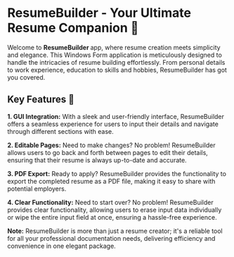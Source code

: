 # ResumeBuilder - Your Ultimate Resume Companion 🌟

Welcome to <b>ResumeBuilder </b> app, where resume creation meets simplicity and elegance. This Windows Form application is meticulously designed to handle the intricacies of resume building effortlessly. From personal details to work experience, education to skills and hobbies, ResumeBuilder has got you covered.

<h2>Key Features 🚀</h2>

<strong>1. GUI Integration:</strong> With a sleek and user-friendly interface, ResumeBuilder offers a seamless experience for users to input their details and navigate through different sections with ease.

<strong>2. Editable Pages:</strong> Need to make changes? No problem! ResumeBuilder allows users to go back and forth between pages to edit their details, ensuring that their resume is always up-to-date and accurate.

<strong>3. PDF Export:</strong> Ready to apply? ResumeBuilder provides the functionality to export the completed resume as a PDF file, making it easy to share with potential employers.

<strong>4. Clear Functionality:</strong> Need to start over? No problem! ResumeBuilder provides clear functionality, allowing users to erase input data individually or wipe the entire input field at once, ensuring a hassle-free experience.

<b>Note:</b> ResumeBuilder is more than just a resume creator; it's a reliable tool for all your professional documentation needs, delivering efficiency and convenience in one elegant package.
